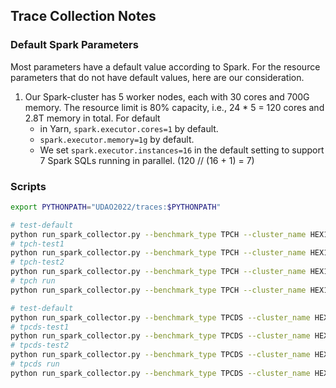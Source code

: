 Trace Collection Notes
---

### Default Spark Parameters

Most parameters have a default value according to Spark. For the resource parameters that do not have default values, here are our consideration.

1. Our Spark-cluster has 5 worker nodes, each with 30 cores and 700G memory. The resource limit is 80% capacity, i.e., 24 * 5 = 120 cores and 2.8T memory in total. For default
   - in Yarn, `spark.executor.cores=1` by default.
   - `spark.executor.memory=1g` by default. 
   - We set `spark.executor.instances=16` in the default setting to support 7 Spark SQLs running in parallel. (120 // (16 + 1) = 7)


### Scripts 

```bash
export PYTHONPATH="UDAO2022/traces:$PYTHONPATH"

# test-default
python run_spark_collector.py --benchmark_type TPCH --cluster_name HEX1 --n_data_per_template 2 --n_processes 16 --cluster_cores 120 --default
# tpch-test1
python run_spark_collector.py --benchmark_type TPCH --cluster_name HEX1 --n_data_per_template 2 --n_processes 16 --cluster_cores 120  --debug
# tpch-test2
python run_spark_collector.py --benchmark_type TPCH --cluster_name HEX1 --n_data_per_template 2 --n_processes 16 --cluster_cores 120
# tpch run
python run_spark_collector.py --benchmark_type TPCH --cluster_name HEX1 --n_data_per_template 2273 --n_processes 16 --cluster_cores 120  

# test-default
python run_spark_collector.py --benchmark_type TPCDS --cluster_name HEX2 --n_data_per_template 2 --n_processes 16 --cluster_cores 120 --default
# tpcds-test1
python run_spark_collector.py --benchmark_type TPCDS --cluster_name HEX2 --n_data_per_template 2 --n_processes 16 --cluster_cores 120  --debug
# tpcds-test2
python run_spark_collector.py --benchmark_type TPCDS --cluster_name HEX2 --n_data_per_template 2 --n_processes 16 --cluster_cores 120
# tpcds run    
python run_spark_collector.py --benchmark_type TPCDS --cluster_name HEX2 --n_data_per_template 490 --n_processes 16 --cluster_cores 120    
```



